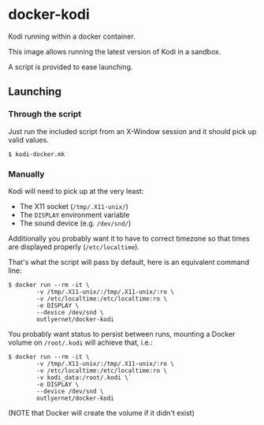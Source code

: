 # docker-kodi

Kodi running within a docker container.

This image allows running the latest version of Kodi in a sandbox.

A script is provided to ease launching.

## Launching

### Through the script

Just run the included script from an X-Window session and it should pick up valid values.

`$ kodi-docker.mk`

### Manually

Kodi will need to pick up at the very least:
- The X11 socket (`/tmp/.X11-unix/`)
- The `DISPLAY` environment variable
- The sound device (e.g. `/dev/snd/`)

Additionally you probably want it to have to correct timezone so that times are displayed properly (`/etc/localtime`).

That's what the script will pass by default, here is an equivalent command line:

```
$ docker run --rm -it \
	    -v /tmp/.X11-unix/:/tmp/.X11-unix/:ro \
		-v /etc/localtime:/etc/localtime:ro \
    	-e DISPLAY \
    	--device /dev/snd \
    	outlyernet/docker-kodi
```

You probably want status to persist between runs, mounting a Docker volume on `/root/.kodi` will achieve that, i.e.:

```
$ docker run --rm -it \
	    -v /tmp/.X11-unix/:/tmp/.X11-unix/:ro \
		-v /etc/localtime:/etc/localtime:ro \
        -v kodi_data:/root/.kodi \`
    	-e DISPLAY \
    	--device /dev/snd \
    	outlyernet/docker-kodi
```

(NOTE that Docker will create the volume if it didn't exist)
